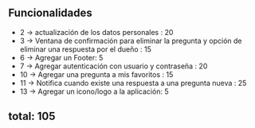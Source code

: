 ## Funcionalidades

- 2 -> actualización de los datos personales  : 20
- 3 -> Ventana de confirmación para eliminar la pregunta y opción de
eliminar una respuesta por el dueño   : 15  
- 6 -> Agregar un Footer: 5
- 7 -> Agregar autenticación con usuario y contraseña : 20
- 10 -> Agregar una pregunta a mis favoritos  :  15
- 11 -> Notifica cuando existe una respuesta a una pregunta nueva : 25
- 13 -> Agregar un icono/logo a la aplicación: 5


## total: 105
